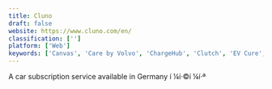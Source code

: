 ```yaml
---
title: Cluno
draft: false 
website: https://www.cluno.com/en/
classification: ['']
platform: ['Web']
keywords: ['Canvas', 'Care by Volvo', 'ChargeHub', 'Clutch', 'EV Cure', 'EVmatch', 'Electricity Map', 'Getaround', 'Kyte', 'New Tesla Roadster', 'New Tesla Roadster in Colors', 'Ola Electric', 'Qualtrics Research Core', 'Silvercar', 'Skurt', 'Steer', 'SutiHR', 'Uber Bus', 'WaiveCar', 'WebHR']
---
```

A car subscription service available in Germany í ¼í·©í ¼í·ª